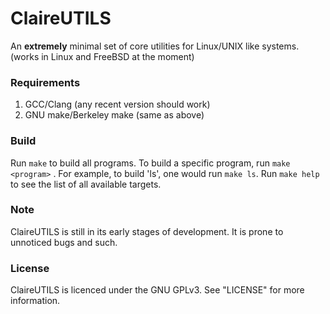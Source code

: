 # ClaireUTILS

An **extremely** minimal set of core utilities for Linux/UNIX like systems.
(works in Linux and FreeBSD at the moment)

### Requirements

1. GCC/Clang (any recent version should work)
2. GNU make/Berkeley make (same as above)

### Build

Run `make` to build all programs. To build a specific program,
run `make <program>` . For example, to build 'ls', one would run `make ls`.
Run `make help` to see the list of all available targets.

### Note
ClaireUTILS is still in its early stages of development. It is prone to
unnoticed bugs and such.

### License
ClaireUTILS is licenced under the GNU GPLv3. See "LICENSE" for more
information.
